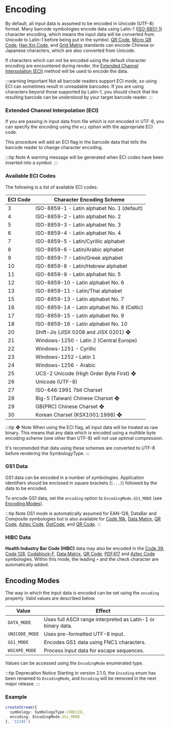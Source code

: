# Encoding

By default, all input data is assumed to be encoded in Unicode (UTF-8) format. Many barcode symbologies encode data using Latin-1 ([ISO-8851-1](https://en.wikipedia.org/wiki/ISO/IEC_8859-1)) character encoding, which means the input data will be converted from Unicode to Latin-1 before being put in the symbol. [QR Code](../guide/symbologies/two-dimensional.md#qr-code-iso-18004), [Micro QR Code](../guide/symbologies/two-dimensional.md#micro-qr-code-iso-18004), [Han Xin Code](../guide/symbologies/two-dimensional.md#han-xin-code), and [Grid Matrix](../guide/symbologies/two-dimensional.md#grid-matrix) standards can encode Chinese or Japanese characters, which are also converted from Unicode.

If characters which can not be encoded using the default character encoding are encountered during render, the [Extended Channel Interpolation (ECI)](#extended-channel-interpolation-eci) method will be used to encode the data.

:::warning Important
Not all barcode readers support ECI mode, so using ECI can sometimes result in unreadable barcodes. If you are using characters beyond those supported by Latin-1, you should check that the resulting barcode can be understood by your target barcode reader.
:::

### Extended Channel Interpolation (ECI)

If you are passing in input data from file which is not encoded in UTF-8, you can specify the encoding using the `eci` option with the appropriate ECI code.

This procedure will add an ECI flag in the barcode data that tells the barcode reader to change character encoding.

:::tip Note
A warning message will be generated when ECI codes have been inserted into a symbol.
:::

### Available ECI Codes

The following is a list of available ECI codes:

| ECI Code | Character Encoding Scheme                   |
|----------|---------------------------------------------|
| 3        | ISO-8859-1 - Latin alphabet No. 1 (default) |
| 4        | ISO-8859-2 - Latin alphabet No. 2           |
| 5        | ISO-8859-3 - Latin alphabet No. 3           |
| 6        | ISO-8859-4 - Latin alphabet No. 4           |
| 7        | ISO-8859-5 - Latin/Cyrillic alphabet        |
| 8        | ISO-8859-6 - Latin/Arabic alphabet          |
| 9        | ISO-8859-7 - Latin/Greek alphabet           |
| 10       | ISO-8859-8 - Latin/Hebrew alphabet          |
| 11       | ISO-8859-9 - Latin alphabet No. 5           |
| 12       | ISO-8859-10 - Latin alphabet No. 6          |
| 13       | ISO-8859-11 - Latin/Thai alphabet           |
| 15       | ISO-8859-13 - Latin alphabet No. 7          |
| 16       | ISO-8859-14 - Latin alphabet No. 8 (Celtic) |
| 17       | ISO-8859-15 - Latin alphabet No. 9          |
| 18       | ISO-8859-16 - Latin alphabet No. 10         |
| 20       | Shift-Jis (JISX 0208 and JISX 0201) ❖       |
| 21       | Windows-1250 - Latin 2 (Central Europe)     |
| 22       | Windows-1251 - Cyrillic                     |
| 23       | Windows-1252 – Latin 1                      |
| 24       | Windows-1256 - Arabic                       |
| 25       | UCS-2 Unicode (High Order Byte First) ❖     |
| 26       | Unicode (UTF-8)                             |
| 27       | ISO-646:1991 7bit Charset                   |
| 28       | Big-5 (Taiwan) Chinese Charset ❖            |
| 29       | GB(PRC) Chinese Charset ❖                   |
| 30       | Korean Charset (KSX1001:1998) ❖             |

:::tip ❖ Note 
When using the ECI flag, all input data will be treated as raw binary. This means that any data which is encoded using a multible byte encoding scheme (one other than UTF-8) will not use optimal compression.

It's recomended that data using these schemes are converted to UTF-8 before rendering the SymbologyType.
:::

### GS1 Data

GS1 data can be encoded in a number of symbologies. Application identifiers should be enclosed in square brackets (`[...]`) followed by the data to be encoded.

To encode GS1 data, set the `encoding` option to `EncodingMode.GS1_MODE` (see [Encoding Modes](#encoding-modes)).

:::tip Note
GS1 mode is automatically assumed for EAN-128, DataBar and Composite symbologies but is also available for [Code 16k](../guide/symbologies/stacked.md#code-16k-en-12323), [Data Matrix](../guide/symbologies/two-dimensional.md#data-matrix-ecc200-iso-16022), [QR Code](../guide/symbologies/two-dimensional.md#qr-code-iso-18004), [Aztec Code](../guide/symbologies/two-dimensional.md#aztec-code-iso-24778), [DotCode](../guide/symbologies/two-dimensional.md#dotcode), and [QR Code](../guide/symbologies/two-dimensional.md#qr-code-iso-18004).
:::

### HIBC Data

**Health Industry Bar Code (HIBC)** data may also be encoded in the [Code 39](../guide/symbologies/one-dimensional.md#code-39), [Code 128](../guide/symbologies/one-dimensional.md#code-128), [Codablock-F](../guide/symbologies/stacked.md#codablock-f), [Data Matrix](../guide/symbologies/two-dimensional.md#data-matrix-ecc200-iso-16022), [QR Code](../guide/symbologies/two-dimensional.md#qr-code-iso-18004), [PDF417](../guide/symbologies/stacked.md#pdf417-iso-15438) and [Aztec Code](../guide/symbologies/two-dimensional.md#aztec-code-iso-24778) symbologies. Within this mode, the leading `+` and the check character are automatically added.

## Encoding Modes

The way in which the input data is encoded can be set using the `encoding` property. Valid values are described below.

| Value          | Effect                                                       |
|----------------|--------------------------------------------------------------|
| `DATA_MODE`    | Uses full ASCII range interpreted as Latin-1 or binary data. |
| `UNICODE_MODE` | Uses pre-formatted UTF-8 input.                              |
| `GS1_MODE`     | Encodes GS1 data using FNC1 characters.                      |
| `WSCAPE_MODE`  | Process input data for escape sequences.                     |

Values can be accessed using the `EncodingMode` enumerated type. 

:::tip Deprecation Notice
Starting in version 2.1.0, the `Encoding` enum has been renamed to `EncodingMode`, and `Encoding` will be removed in the next major release.
:::

### Example

```ts
createStream({
  symbology: SymbologyType.CODE128,
  encoding: EncodingMode.GS1_MODE
}, '12345')
```
